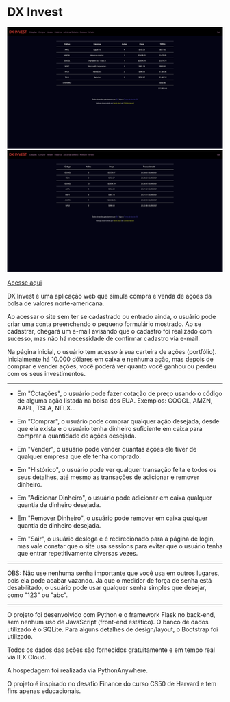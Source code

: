 # DX Invest

<img src="https://github.com/Danilo-Xaxa/investimentos/blob/main/static/screenshot_home.png"/>

<img src="https://github.com/Danilo-Xaxa/investimentos/blob/main/static/screenshot_historico.png"/>

[Acesse aqui](http://daniloxaxa.pythonanywhere.com)

DX Invest é uma aplicação web que simula compra e venda de ações da bolsa de valores norte-americana.

Ao acessar o site sem ter se cadastrado ou entrado ainda, o usuário pode criar uma conta preenchendo o pequeno formulário mostrado. Ao se cadastrar, chegará um e-mail avisando que o cadastro foi realizado com sucesso, mas não há necessidade de confirmar cadastro via e-mail.

Na página inicial, o usuário tem acesso à sua carteira de ações (portfólio). Inicialmente há 10.000 dólares em caixa e nenhuma ação, mas depois de comprar e vender ações, você poderá ver quanto você ganhou ou perdeu com os seus investimentos.

---

* Em "Cotações", o usuário pode fazer cotação de preço usando o código de alguma ação listada na bolsa dos EUA. Exemplos: GOOGL, AMZN, AAPL, TSLA, NFLX...

* Em "Comprar", o usuário pode comprar qualquer ação desejada, desde que ela exista e o usuário tenha dinheiro suficiente em caixa para comprar a quantidade de ações desejada.

* Em "Vender", o usuário pode vender quantas ações ele tiver de qualquer empresa que ele tenha comprado.

* Em "Histórico", o usuário pode ver qualquer transação feita e todos os seus detalhes, até mesmo as transações de adicionar e remover dinheiro.

* Em "Adicionar Dinheiro", o usuário pode adicionar em caixa qualquer quantia de dinheiro desejada.

* Em "Remover Dinheiro", o usuário pode remover em caixa qualquer quantia de dinheiro desejada.

* Em "Sair", o usuário desloga e é redirecionado para a página de login, mas vale constar que o site usa sessions para evitar que o usuário tenha que entrar repetitivamente diversas vezes.

---

OBS: Não use nenhuma senha importante que você usa em outros lugares, pois ela pode acabar vazando. Já que o medidor de força de senha está desabilitado, o usuário pode usar qualquer senha simples que desejar, como "123" ou "abc".

---

O projeto foi desenvolvido com Python e o framework Flask no back-end, sem nenhum uso de JavaScript (front-end estático). O banco de dados utilizado é o SQLite. Para alguns detalhes de design/layout, o Bootstrap foi utilizado.

Todos os dados das ações são fornecidos gratuitamente e em tempo real via IEX Cloud.

A hospedagem foi realizada via PythonAnywhere.

O projeto é inspirado no desafio Finance do curso CS50 de Harvard e tem fins apenas educacionais.
